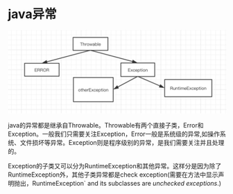 # java异常

![](./img/java异常.jpg)

java的异常都是继承自Throwable。Throwable有两个直接子类，Error和Exception。一般我们只需要关注Exception，Error一般是系统级的异常,如操作系统、文件损坏等异常。Exception则是程序级别的异常，是我们需要关注并且处理的。

Exception的子类又可以分为RuntimeException和其他异常。这样分是因为除了RuntimeException外，其他子类异常都是check exception(需要在方法中显示声明抛出，RuntimeException` and its subclasses are *unchecked exceptions*.)

